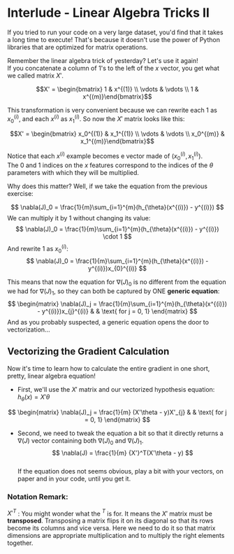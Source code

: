# Interlude - Linear Algebra Tricks II

If you tried to run your code on a very large dataset, you'd find that it takes a long time to execute! That's because it doesn't use the power of Python libraries that are optimized for matrix operations.

Remember the linear algebra trick of yesterday? Let's use it again!  
If you concatenate a column of $1$'s to the left of the $x$ vector, you get what we called matrix $X'$.   

$$X' = \begin{bmatrix} 1 & x^{(1)} \\ \vdots & \vdots \\ 1 & x^{(m)}\end{bmatrix}$$

This transformation is very convenient because we can rewrite each $1$ as $x_0^{(i)}$, and each $x^{(i)}$ as $x_1^{(i)}$. So now the $X'$ matrix looks like this:

$$X' = \begin{bmatrix} x_0^{(1)} & x_1^{(1)} \\ \vdots & \vdots \\ x_0^{(m)} & x_1^{(m)}\end{bmatrix}$$

Notice that each $x^{(i)}$ example becomes e vector made of $(x^{(i)}_0, x^{(i)}_1)$.  
The $0$ and $1$ indices on the $x$ features correspond to the indices of the $\theta$ parameters with which they will be multiplied.

Why does this matter? Well, if we take the equation from the previous exercise:  

$$
\nabla(J)_0 = \frac{1}{m}\sum_{i=1}^{m}(h_{\theta}(x^{(i)}) - y^{(i)})
$$
We can multiply it by $1$ without changing its value:
$$
\nabla(J)_0 = \frac{1}{m}\sum_{i=1}^{m}(h_{\theta}(x^{(i)}) - y^{(i)}) \cdot 1
$$
And rewrite $1$ as  $x_0^{(i)}$:
$$
\nabla(J)_0 = \frac{1}{m}\sum_{i=1}^{m}(h_{\theta}(x^{(i)}) - y^{(i)})x_{0}^{(i)}
$$

This means that now the equation for $\nabla(J)_0$ is no different from the equation we had for $\nabla(J)_1$, so they can both be captured by ONE **generic equation**:
$$
\begin{matrix}
\nabla(J)_j = \frac{1}{m}\sum_{i=1}^{m}(h_{\theta}(x^{(i)}) - y^{(i)})x_{j}^{(i)} & & \text{ for j = 0, 1}    
\end{matrix}
$$
And as you probably suspected, a generic equation opens the door to vectorization...

## Vectorizing the Gradient Calculation

Now it's time to learn how to calculate the entire gradient in one short, pretty, linear algebra equation!  
- First, we'll use the $X'$ matrix and our vectorized hypothesis equation: $h_{\theta}(x)=X'\theta$

$$
\begin{matrix}
\nabla(J)_j = \frac{1}{m} (X'\theta - y)X'_{j} & & \text{ for j = 0, 1}
\end{matrix}
$$
- Second, we need to tweak the equation a bit so that it directly returns a $\nabla(J)$ vector containing both $\nabla(J)_0$ and $\nabla(J)_1$.
$$
\nabla(J) = \frac{1}{m} {X'}^T(X'\theta - y)    
$$  
If the equation does not seems obvious, play a bit with your vectors, on paper and in your code, until you get it. 

### Notation Remark: 
${X'}^T$ : You might wonder what the $^T$ is for. It means the $X'$ matrix must be **transposed**. Transposing a matrix flips it on its diagonal so that its rows become its columns and vice versa. Here we need to do it so that matrix dimensions are appropriate multiplication and to multiply the right elements together. 

